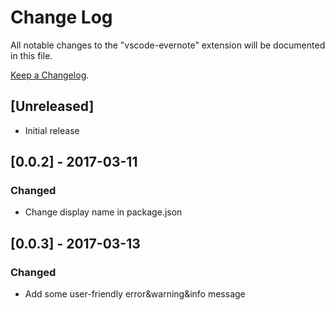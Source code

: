 # Change Log
All notable changes to the "vscode-evernote" extension will be documented in this file.

[Keep a Changelog](http://keepachangelog.com/).

## [Unreleased]
- Initial release

## [0.0.2] - 2017-03-11
### Changed
- Change display name in package.json

## [0.0.3] - 2017-03-13
### Changed
- Add some user-friendly error&warning&info message